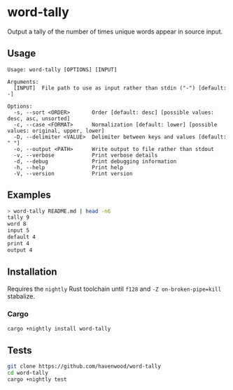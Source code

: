 # word-tally

Output a tally of the number of times unique words appear in source input.

## Usage

```
Usage: word-tally [OPTIONS] [INPUT]

Arguments:
  [INPUT]  File path to use as input rather than stdin ("-") [default: -]

Options:
  -s, --sort <ORDER>       Order [default: desc] [possible values: desc, asc, unsorted]
  -c, --case <FORMAT>      Normalization [default: lower] [possible values: original, upper, lower]
  -D, --delimiter <VALUE>  Delimiter between keys and values [default: " "]
  -o, --output <PATH>      Write output to file rather than stdout
  -v, --verbose            Print verbose details
  -d, --debug              Print debugging information
  -h, --help               Print help
  -V, --version            Print version
```

## Examples

```sh
> word-tally README.md | head -n6
tally 9
word 8
input 5
default 4
print 4
output 4
```

## Installation

Requires the `nightly` Rust toolchain until `f128` and `-Z on-broken-pipe=kill` stabalize.

### Cargo

```sh
cargo +nightly install word-tally
```

## Tests

```sh
git clone https://github.com/havenwood/word-tally
cd word-tally
cargo +nightly test
```
